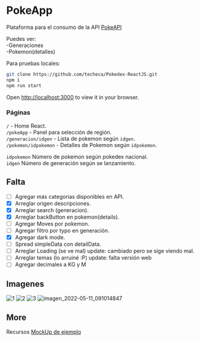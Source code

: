 # PokeApp

Plataforma para el consumo de la API [PokeAPI](https://pokeapi.co/)

Puedes ver:\
-Generaciones\
-Pokemon(detalles)

Para pruebas locales:

```bash
git clone https://github.com/techeca/Pokedex-ReactJS.git
npm i
npm run start
```

Open [http://localhost:3000](http://localhost:3000) to view it in your browser.

### Páginas

`/` - Home React. \
`/pokeApp` - Panel para selección de región.\
`/generacion/idgen` - Lista de pokemon según `idgen`.\
`/pokemon/idpokemon` - Detalles de Pokemon según `idpokemon`.

`idpokemon` Número de pokemon según pokedex nacional.\
`idgen` Número de generación según se lanzamiento.

## Falta

- [ ] Agregar más categorias disponibles en API.
- [x] Arreglar origen descripciones.
- [x] Arreglar search (generacion).
- [x] Arreglar backButton en pokemon(details).
- [ ] Agregar Moves por pokemon.
- [ ] Agregar filtro por typo en generación.
- [x] Agregar dark mode.
- [ ] Spread simpleData con detailData.
- [ ] Arreglar Loading (se ve mal) update: cambiado pero se sige viendo mal.
- [ ] Arreglar temas (lo arruiné :P) update: falta versión web
- [ ] Agregar decimales a KG y M

## Imagenes

![1](https://user-images.githubusercontent.com/53408118/167732055-760768df-d4b1-437f-8f09-ad5605d2b781.PNG)
![2](https://user-images.githubusercontent.com/53408118/167732057-22b52731-b8a5-445e-9782-b733e5a0d4a3.PNG)
![3](https://user-images.githubusercontent.com/53408118/167732058-aeccebd2-017c-4f2a-ac00-1cd36349ba65.PNG)
![imagen_2022-05-11_091014847](https://user-images.githubusercontent.com/53408118/167857745-fba2e945-4f10-45b8-9075-22c542bacf81.png)

## More

Recursos
[MockUp de ejemplo](https://www.figma.com/file/KEGlrZfL5UO3UxultQ5xh1/Pokédex-Figma-Card-Templates)
